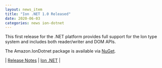 ```yaml
---
layout: news_item
title: "Ion .NET 1.0 Released"
date: 2020-06-03
categories: news ion-dotnet
---
```

This first release for the .NET platform provides full support for the Ion type system and includes both reader/writer and DOM APIs.

The Amazon.IonDotnet package is available via [NuGet](https://www.nuget.org/packages/Amazon.IonDotnet).

| [Release Notes](https://github.com/amazon-ion/ion-dotnet/releases/tag/v1.0.0) | [Ion .NET](https://github.com/amazon-ion/ion-dotnet) |

